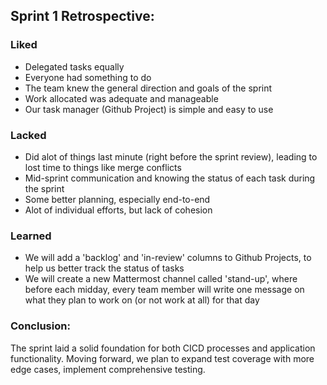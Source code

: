 ## Sprint 1 Retrospective:

### Liked

- Delegated tasks equally
- Everyone had something to do
- The team knew the general direction and goals of the sprint
- Work allocated was adequate and manageable
- Our task manager (Github Project) is simple and easy to use

### Lacked

- Did alot of things last minute (right before the sprint review),
  leading to lost time to things like merge conflicts
- Mid-sprint communication and knowing the status of each task
  during the sprint
- Some better planning, especially end-to-end
- Alot of individual efforts, but lack of cohesion

### Learned

- We will add a 'backlog' and 'in-review' columns to Github Projects,
  to help us better track the status of tasks
- We will create a new Mattermost channel called 'stand-up', where
  before each midday, every team member will write one message
  on what they plan to work on (or not work at all) for that day

### Conclusion:

The sprint laid a solid foundation for both CICD processes and application functionality. Moving forward, we plan to expand test coverage with more edge cases, implement comprehensive testing.
